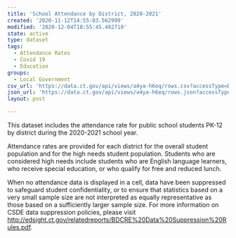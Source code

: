 ```yaml
---
title: 'School Attendance by District, 2020-2021'
created: '2020-11-12T14:55:03.562999'
modified: '2020-12-04T18:55:45.492710'
state: active
type: dataset
tags:
  - Attendance Rates
  - Covid 19
  - Education
groups:
  - Local Government
csv_url: 'https://data.ct.gov/api/views/a4ya-h6eq/rows.csv?accessType=DOWNLOAD'
json_url: 'https://data.ct.gov/api/views/a4ya-h6eq/rows.json?accessType=DOWNLOAD'
layout: post

---
```

This dataset includes the attendance rate for public school students PK-12 by district during the 2020-2021 school year.

Attendance rates are provided for each district for the overall student population and for the high needs student population. Students who are considered high needs include students who are English language learners, who receive special education, or who qualify for free and reduced lunch.

When no attendance data is displayed in a cell, data have been suppressed to safeguard student confidentiality, or to ensure that statistics based on a very small sample size are not interpreted as equally representative as those based on a sufficiently larger sample size. For more information on CSDE data suppression policies, please visit http://edsight.ct.gov/relatedreports/BDCRE%20Data%20Suppression%20Rules.pdf.
